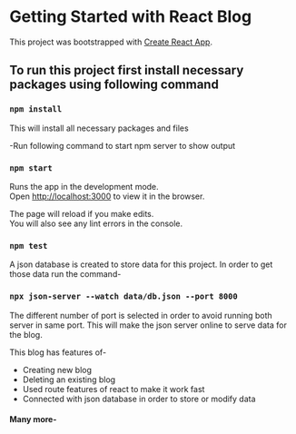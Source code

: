 # Getting Started with React Blog

This project was bootstrapped with [Create React App](https://github.com/facebook/create-react-app).

## To run this project first install necessary packages using following command
### `npm install`
This will install all necessary packages and files

-Run following command to start npm server to show output
### `npm start`

Runs the app in the development mode.\
Open [http://localhost:3000](http://localhost:3000) to view it in the browser.

The page will reload if you make edits.\
You will also see any lint errors in the console.

### `npm test`

A json database is created to store data for this project. In order to get those data run the command-

### `npx json-server --watch data/db.json --port 8000`

The different number of port is selected in order to avoid running both server in same port. This will make the json server online to serve data for the blog.

This blog has features of- <br>
- Creating new blog 
- Deleting an existing blog
- Used route features of react to make it work fast
- Connected with json database in order to store or modify data

#### Many more-
<!-- npx json-server --watch data/db.json --port 8000 -->